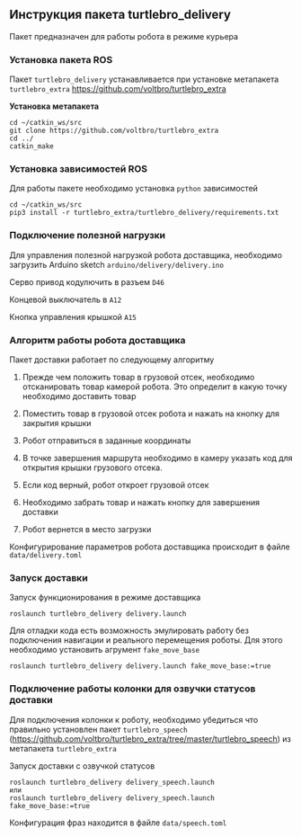 ## Инструкция пакета turtlebro_delivery

Пакет предназначен для работы робота в режиме курьера

### Установка пакета ROS

Пакет `turtlebro_delivery` устанавливается при установке метапакета `turtlebro_extra` https://github.com/voltbro/turtlebro_extra

__Установка метапакета__ 
```
cd ~/catkin_ws/src
git clone https://github.com/voltbro/turtlebro_extra
cd ../
catkin_make
```

### Установка зависимостей ROS

Для работы пакете необходимо установка `python` зависимостей

```
cd ~/catkin_ws/src
pip3 install -r turtlebro_extra/turtlebro_delivery/requirements.txt
```

### Подключение полезной нагрузки

Для управления полезной нагрузкой робота доставщика, необходимо загрузить Arduino sketch `arduino/delivery/delivery.ino`

Серво привод кодулючить в разъем `D46`

Концевой выключатель в `A12`

Кнопка управления крышкой `A15`

### Алгоритм работы робота доставщика

Пакет доставки работает по следующему алгоритму

1. Прежде чем положить товар в грузовой отсек, необходимо отсканировать товар камерой робота. Это определит в какую точку необходимо доставить товар

2. Поместить товар в грузовой отсек робота и нажать на кнопку для закрытия крышки

3. Робот отправиться в заданные координаты

4. В точке завершения маршрута необходимо в камеру указать код для открытия крышки грузового отсека.

5. Если код верный, робот откроет грузовой отсек

6. Необходимо забрать товар и нажать кнопку для завершения доставки

7. Робот вернется в место загрузки

Конфигурирование параметров робота доставщика происходит в файле `data/delivery.toml`


### Запуск доставки

Запуск функционирования в режиме доставщика 

```
roslaunch turtlebro_delivery delivery.launch
```

Для отладки кода есть возможность эмулировать работу без подключения навигации и реального перемещения роботы. Для этого необходимо установить агрумент  `fake_move_base`

```
roslaunch turtlebro_delivery delivery.launch fake_move_base:=true
```

### Подключение работы колонки для озвучки статусов доставки

Для подключения колонки к роботу, необходимо убедиться что правильно установлен пакет `turtlebro_speech` (https://github.com/voltbro/turtlebro_extra/tree/master/turtlebro_speech) из метапакета `turtlebro_extra`

Запуск доставки с озвучкой статусов

```
roslaunch turtlebro_delivery delivery_speech.launch
или 
roslaunch turtlebro_delivery delivery_speech.launch fake_move_base:=true
```

Конфигурация фраз находится в файле `data/speech.toml`

